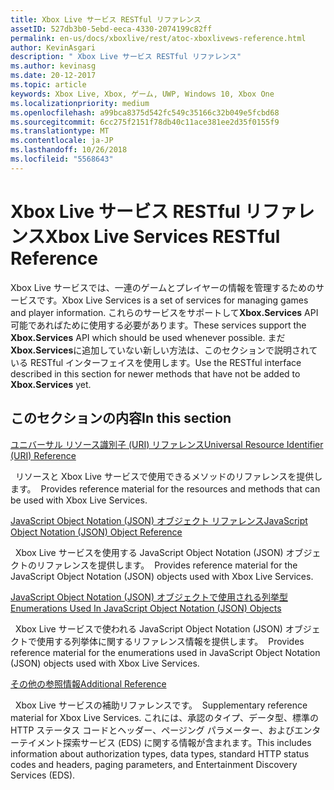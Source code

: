 ```yaml
---
title: Xbox Live サービス RESTful リファレンス
assetID: 527db3b0-5ebd-eeca-4330-2074199c82ff
permalink: en-us/docs/xboxlive/rest/atoc-xboxlivews-reference.html
author: KevinAsgari
description: " Xbox Live サービス RESTful リファレンス"
ms.author: kevinasg
ms.date: 20-12-2017
ms.topic: article
keywords: Xbox Live, Xbox, ゲーム, UWP, Windows 10, Xbox One
ms.localizationpriority: medium
ms.openlocfilehash: a99bca8375d542fc549c35166c32b049e5fcbd68
ms.sourcegitcommit: 6cc275f2151f78db40c11ace381ee2d35f0155f9
ms.translationtype: MT
ms.contentlocale: ja-JP
ms.lasthandoff: 10/26/2018
ms.locfileid: "5568643"
---
```

# <a name="xbox-live-services-restful-reference"></a><span data-ttu-id="c63f8-104">Xbox Live サービス RESTful リファレンス</span><span class="sxs-lookup"><span data-stu-id="c63f8-104">Xbox Live Services RESTful Reference</span></span>

<span data-ttu-id="c63f8-105">Xbox Live サービスでは、一連のゲームとプレイヤーの情報を管理するためのサービスです。</span><span class="sxs-lookup"><span data-stu-id="c63f8-105">Xbox Live Services is a set of services for managing games and player information.</span></span> <span data-ttu-id="c63f8-106">これらのサービスをサポートして**Xbox.Services** API 可能であればために使用する必要があります。</span><span class="sxs-lookup"><span data-stu-id="c63f8-106">These services support the **Xbox.Services** API which should be used whenever possible.</span></span> <span data-ttu-id="c63f8-107">まだ**Xbox.Services**に追加していない新しい方法は、このセクションで説明されている RESTful インターフェイスを使用します。</span><span class="sxs-lookup"><span data-stu-id="c63f8-107">Use the RESTful interface described in this section for newer methods that have not be added to **Xbox.Services** yet.</span></span>

<a id="ID4E5"></a>


## <a name="in-this-section"></a><span data-ttu-id="c63f8-108">このセクションの内容</span><span class="sxs-lookup"><span data-stu-id="c63f8-108">In this section</span></span>

[<span data-ttu-id="c63f8-109">ユニバーサル リソース識別子 (URI) リファレンス</span><span class="sxs-lookup"><span data-stu-id="c63f8-109">Universal Resource Identifier (URI) Reference</span></span>](uri/atoc-xboxlivews-reference-uris.md)

<span data-ttu-id="c63f8-110">&nbsp;&nbsp;リソースと Xbox Live サービスで使用できるメソッドのリファレンスを提供します。</span><span class="sxs-lookup"><span data-stu-id="c63f8-110">&nbsp;&nbsp;Provides reference material for the resources and methods that can be used with Xbox Live Services.</span></span>

[<span data-ttu-id="c63f8-111">JavaScript Object Notation (JSON) オブジェクト リファレンス</span><span class="sxs-lookup"><span data-stu-id="c63f8-111">JavaScript Object Notation (JSON) Object Reference</span></span>](json/atoc-xboxlivews-reference-json.md)

<span data-ttu-id="c63f8-112">&nbsp;&nbsp;Xbox Live サービスを使用する JavaScript Object Notation (JSON) オブジェクトのリファレンスを提供します。</span><span class="sxs-lookup"><span data-stu-id="c63f8-112">&nbsp;&nbsp;Provides reference material for the JavaScript Object Notation (JSON) objects used with Xbox Live Services.</span></span>

[<span data-ttu-id="c63f8-113">JavaScript Object Notation (JSON) オブジェクトで使用される列挙型</span><span class="sxs-lookup"><span data-stu-id="c63f8-113">Enumerations Used In JavaScript Object Notation (JSON) Objects</span></span>](enums/atoc-xboxlivews-reference-enums.md)

<span data-ttu-id="c63f8-114">&nbsp;&nbsp;Xbox Live サービスで使われる JavaScript Object Notation (JSON) オブジェクトで使用する列挙体に関するリファレンス情報を提供します。</span><span class="sxs-lookup"><span data-stu-id="c63f8-114">&nbsp;&nbsp;Provides reference material for the enumerations used in JavaScript Object Notation (JSON) objects used with Xbox Live Services.</span></span>

[<span data-ttu-id="c63f8-115">その他の参照情報</span><span class="sxs-lookup"><span data-stu-id="c63f8-115">Additional Reference</span></span>](additional/atoc-xboxlivews-reference-additional.md)

<span data-ttu-id="c63f8-116">&nbsp;&nbsp;Xbox Live サービスの補助リファレンスです。</span><span class="sxs-lookup"><span data-stu-id="c63f8-116">&nbsp;&nbsp;Supplementary reference material for Xbox Live Services.</span></span> <span data-ttu-id="c63f8-117">これには、承認のタイプ、データ型、標準の HTTP ステータス コードとヘッダー、ページング パラメーター、およびエンターテイメント探索サービス (EDS) に関する情報が含まれます。</span><span class="sxs-lookup"><span data-stu-id="c63f8-117">This includes information about authorization types, data types, standard HTTP status codes and headers, paging parameters, and Entertainment Discovery Services (EDS).</span></span>
